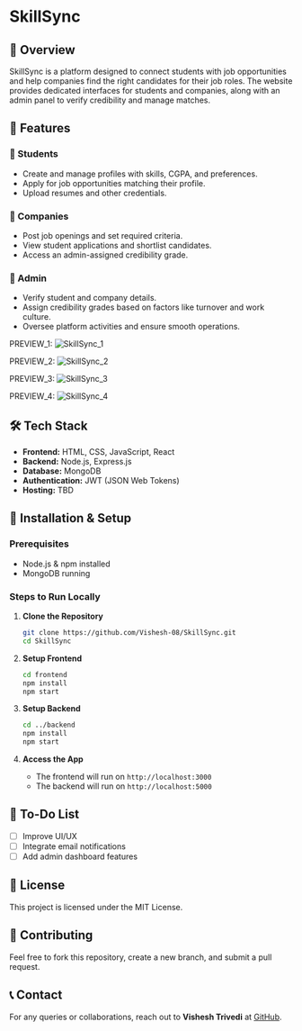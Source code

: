 # SkillSync

## 🚀 Overview
SkillSync is a platform designed to connect students with job opportunities and help companies find the right candidates for their job roles. The website provides dedicated interfaces for students and companies, along with an admin panel to verify credibility and manage matches.

## 🌟 Features
### 🔹 Students
- Create and manage profiles with skills, CGPA, and preferences.
- Apply for job opportunities matching their profile.
- Upload resumes and other credentials.

### 🔹 Companies
- Post job openings and set required criteria.
- View student applications and shortlist candidates.
- Access an admin-assigned credibility grade.

### 🔹 Admin
- Verify student and company details.
- Assign credibility grades based on factors like turnover and work culture.
- Oversee platform activities and ensure smooth operations.

PREVIEW_1:
![SkillSync_1](https://github.com/user-attachments/assets/24b67364-4978-49a4-a86b-ba0477ea90d3)

PREVIEW_2:
![SkillSync_2](https://github.com/user-attachments/assets/a0b497f2-1582-4d95-9373-2237eb989769)

PREVIEW_3:
![SkillSync_3](https://github.com/user-attachments/assets/584240cd-803b-4fcd-bb4a-11ca54671085)

PREVIEW_4:
![SkillSync_4](https://github.com/user-attachments/assets/066b3efb-d652-4dc3-802a-78852333ea0a)

## 🛠️ Tech Stack
- **Frontend:** HTML, CSS, JavaScript, React
- **Backend:** Node.js, Express.js
- **Database:** MongoDB
- **Authentication:** JWT (JSON Web Tokens)
- **Hosting:** TBD


## 🚀 Installation & Setup
### Prerequisites
- Node.js & npm installed
- MongoDB running

### Steps to Run Locally
1. **Clone the Repository**
   ```sh
   git clone https://github.com/Vishesh-08/SkillSync.git
   cd SkillSync
   ```

2. **Setup Frontend**
   ```sh
   cd frontend
   npm install
   npm start
   ```

3. **Setup Backend**
   ```sh
   cd ../backend
   npm install
   npm start
   ```

4. **Access the App**
   - The frontend will run on `http://localhost:3000`
   - The backend will run on `http://localhost:5000`



## 📌 To-Do List
- [ ] Improve UI/UX
- [ ] Integrate email notifications
- [ ] Add admin dashboard features

## 📜 License
This project is licensed under the MIT License.

## 🤝 Contributing
Feel free to fork this repository, create a new branch, and submit a pull request.

## 📞 Contact
For any queries or collaborations, reach out to **Vishesh Trivedi** at [GitHub](https://github.com/Vishesh-08).
